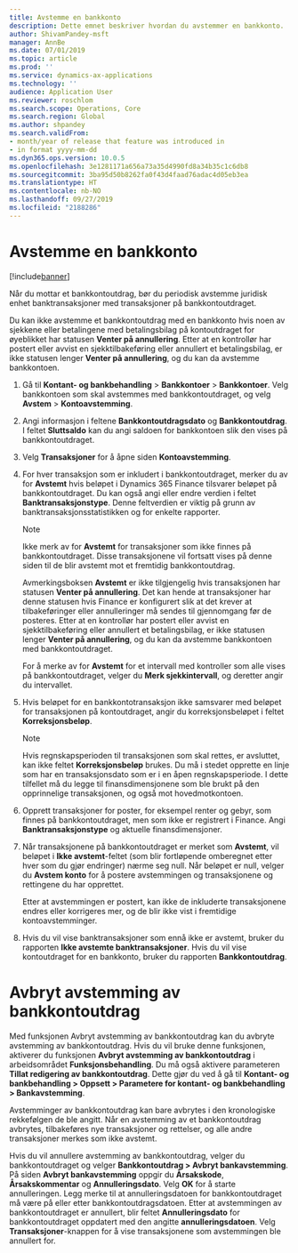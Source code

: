 ```yaml
---
title: Avstemme en bankkonto
description: Dette emnet beskriver hvordan du avstemmer en bankkonto.
author: ShivamPandey-msft
manager: AnnBe
ms.date: 07/01/2019
ms.topic: article
ms.prod: ''
ms.service: dynamics-ax-applications
ms.technology: ''
audience: Application User
ms.reviewer: roschlom
ms.search.scope: Operations, Core
ms.search.region: Global
ms.author: shpandey
ms.search.validFrom:
- month/year of release that feature was introduced in
- in format yyyy-mm-dd
ms.dyn365.ops.version: 10.0.5
ms.openlocfilehash: 3e1281171a656a73a35d4990fd8a34b35c1c6db8
ms.sourcegitcommit: 3ba95d50b8262fa0f43d4faad76adac4d05eb3ea
ms.translationtype: HT
ms.contentlocale: nb-NO
ms.lasthandoff: 09/27/2019
ms.locfileid: "2188286"
---
```

# <a name="reconcile-a-bank-account"></a>Avstemme en bankkonto

[!include[banner](../includes/banner.md)]

Når du mottar et bankkontoutdrag, bør du periodisk avstemme juridisk enhet banktransaksjoner med transaksjoner på bankkontoutdraget.

Du kan ikke avstemme et bankkontoutdrag med en bankkonto hvis noen av sjekkene eller betalingene med betalingsbilag på kontoutdraget for øyeblikket har statusen **Venter på annullering**. Etter at en kontrollør har postert eller avvist en sjekktilbakeføring eller annullert et betalingsbilag, er ikke statusen lenger **Venter på annullering**, og du kan da avstemme bankkontoen.

1.  Gå til **Kontant- og bankbehandling** \> **Bankkontoer** \> **Bankkontoer**. Velg bankkontoen som skal avstemmes med bankkontoutdraget, og velg **Avstem** > **Kontoavstemming**.

2.  Angi informasjon i feltene **Bankkontoutdragsdato** og **Bankkontoutdrag**. I feltet **Sluttsaldo** kan du angi saldoen for bankkontoen slik den vises på bankkontoutdraget.

3.  Velg **Transaksjoner** for å åpne siden **Kontoavstemming**.

4.  For hver transaksjon som er inkludert i bankkontoutdraget, merker du av for **Avstemt** hvis beløpet i Dynamics 365 Finance tilsvarer beløpet på bankkontoutdraget. Du kan også angi eller endre verdien i feltet **Banktransaksjonstype**. Denne feltverdien er viktig på grunn av banktransaksjonsstatistikken og for enkelte rapporter.
    

    > [!NOTE]
    > <P>Ikke merk av for <STRONG>Avstemt</STRONG> for transaksjoner som ikke finnes på bankkontoutdraget. Disse transaksjonene vil fortsatt vises på denne siden til de blir avstemt mot et fremtidig bankkontoutdrag.</P>
    > <P>Avmerkingsboksen <STRONG>Avstemt</STRONG> er ikke tilgjengelig hvis transaksjonen har statusen <STRONG>Venter på annullering</STRONG>. Det kan hende at transaksjoner har denne statusen hvis Finance er konfigurert slik at det krever at tilbakeføringer eller annulleringer må sendes til gjennomgang før de posteres. Etter at en kontrollør har postert eller avvist en sjekktilbakeføring eller annullert et betalingsbilag, er ikke statusen lenger <STRONG>Venter på annullering</STRONG>, og du kan da avstemme bankkontoen med bankkontoutdraget.</P>

    
    For å merke av for **Avstemt** for et intervall med kontroller som alle vises på bankkontoutdraget, velger du **Merk sjekkintervall**, og deretter angir du intervallet.

5.  Hvis beløpet for en bankkontotransaksjon ikke samsvarer med beløpet for transaksjonen på kontoutdraget, angir du korreksjonsbeløpet i feltet **Korreksjonsbeløp**.
    

    > [!NOTE]
    > <P>Hvis regnskapsperioden til transaksjonen som skal rettes, er avsluttet, kan ikke feltet <STRONG>Korreksjonsbeløp</STRONG> brukes. Du må i stedet opprette en linje som har en transaksjonsdato som er i en åpen regnskapsperiode. I dette tilfellet må du legge til finansdimensjonene som ble brukt på den opprinnelige transaksjonen, og også mot hovedmotkontoen.</P>



6.  Opprett transaksjoner for poster, for eksempel renter og gebyr, som finnes på bankkontoutdraget, men som ikke er registrert i Finance. Angi **Banktransaksjonstype** og aktuelle finansdimensjoner.

7.  Når transaksjonene på bankkontoutdraget er merket som **Avstemt**, vil beløpet i **Ikke avstemt**-feltet (som blir fortløpende omberegnet etter hver som du gjør endringer) nærme seg null. Når beløpet er null, velger du **Avstem konto** for å postere avstemmingen og transaksjonene og rettingene du har opprettet.
    
    Etter at avstemmingen er postert, kan ikke de inkluderte transaksjonene endres eller korrigeres mer, og de blir ikke vist i fremtidige kontoavstemminger.

8.  Hvis du vil vise banktransaksjoner som ennå ikke er avstemt, bruker du rapporten **Ikke avstemte banktransaksjoner**. Hvis du vil vise kontoutdraget for en bankkonto, bruker du rapporten **Bankkontoutdrag**.

# <a name="cancel-bank-statement-reconciliation"></a>Avbryt avstemming av bankkontoutdrag 

Med funksjonen Avbryt avstemming av bankkontoutdrag kan du avbryte avstemming av bankkontoutdrag. Hvis du vil bruke denne funksjonen, aktiverer du funksjonen **Avbryt avstemming av bankkontoutdrag** i arbeidsområdet **Funksjonsbehandling**. Du må også aktivere parameteren **Tillat redigering av bankkontoutdrag**. Dette gjør du ved å gå til **Kontant- og bankbehandling > Oppsett > Parametere for kontant- og bankbehandling > Bankavstemming**.
 
Avstemminger av bankkontoutdrag kan bare avbrytes i den kronologiske rekkefølgen de ble angitt. Når en avstemming av et bankkontoutdrag avbrytes, tilbakeføres nye transaksjoner og rettelser, og alle andre transaksjoner merkes som ikke avstemt.
 
Hvis du vil annullere avstemming av bankkontoutdrag, velger du bankkontoutdraget og velger **Bankkontoutdrag > Avbryt bankavstemming**. På siden **Avbryt bankavstemming** oppgir du **Årsakskode**, **Årsakskommentar** og **Annulleringsdato**. Velg **OK** for å starte annulleringen. Legg merke til at annulleringsdatoen for bankkontoutdraget må være på eller etter bankkontoutdragsdatoen. Etter at avstemmingen av bankkontoutdraget er annullert, blir feltet **Annulleringsdato** for bankkontoutdraget oppdatert med den angitte **annulleringsdatoen**. Velg **Transaksjoner**-knappen for å vise transaksjonene som avstemmingen ble annullert for.
